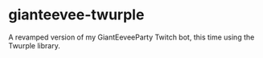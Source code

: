 # gianteevee-twurple
A revamped version of my GiantEeveeParty Twitch bot, this time using the Twurple library.
